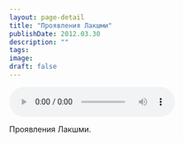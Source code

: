 ```yaml
---
layout: page-detail
title: "Проявления Лакшми"
publishDate: 2012.03.30
description: ""
tags:
image:
draft: false
---
```


<audio title="2012.03.30 - Проявления Лакшми.mp3" src="https://filer-api.advayta.org/v1.0/public/files/74820" controls=""></audio>

 Проявления Лакшми. 

  
